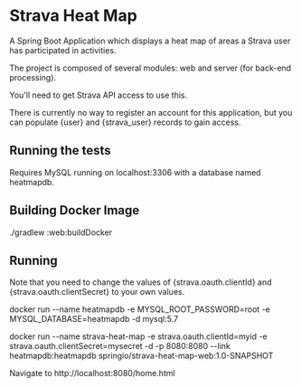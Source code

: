 # Strava Heat Map

A Spring Boot Application which displays a heat map of areas a Strava user has participated in activities.

The project is composed of several modules: web and server (for back-end processing). 

You'll need to get Strava API access to use this.

There is currently no way to register an account for this application, but you can populate {user} and {strava_user} records to gain access.

## Running the tests

Requires MySQL running on localhost:3306 with a database named heatmapdb.

## Building Docker Image

./gradlew :web:buildDocker

## Running

Note that you need to change the values of {strava.oauth.clientId} and {strava.oauth.clientSecret} to your own values.

docker run --name heatmapdb -e MYSQL_ROOT_PASSWORD=root -e MYSQL_DATABASE=heatmapdb -d mysql:5.7

docker run --name strava-heat-map -e strava.oauth.clientId=myid -e strava.oauth.clientSecret=mysecret -d -p 8080:8080 --link heatmapdb:heatmapdb springio/strava-heat-map-web:1.0-SNAPSHOT 

Navigate to http://localhost:8080/home.html


